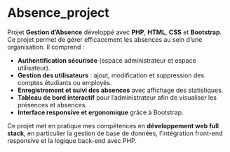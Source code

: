 # Absence_project
Projet **Gestion d’Absence** développé avec **PHP**, **HTML**, **CSS** et **Bootstrap**.
Ce projet permet de gérer efficacement les absences au sein d’une organisation. Il comprend :

* **Authentification sécurisée** (espace administrateur et espace utilisateur).
* **Gestion des utilisateurs** : ajout, modification et suppression des comptes étudiants ou employés.
* **Enregistrement et suivi des absences** avec affichage des statistiques.
* **Tableau de bord interactif** pour l’administrateur afin de visualiser les présences et absences.
* **Interface responsive et ergonomique** grâce à Bootstrap.

Ce projet met en pratique mes compétences en **développement web full stack**, en particulier la gestion de base de données, l’intégration front-end responsive et la logique back-end avec PHP.
